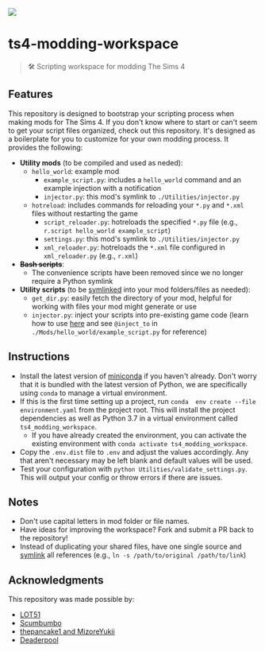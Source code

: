 ![](https://user-images.githubusercontent.com/7295363/160976635-1ca3a6ce-43b6-47c2-98e3-71d0fcb8e11f.png)

# ts4-modding-workspace

> :hammer_and_wrench: Scripting workspace for modding The Sims 4

## Features

This repository is designed to bootstrap your scripting process when making mods for The Sims 4. If you don't know where to start or can't seem to get your script files organized, check out this repository. It's designed as a boilerplate for you to customize for your own modding process. It provides the following:

- **Utility mods** (to be compiled and used as neded):
  - `hello_world`: example mod
    - `example_script.py`: includes a `hello_world` command and an example injection with a notification
    - `injector.py`: this mod's symlink to `./Utilities/injector.py`
  - `hotreload`: includes commands for reloading your `*.py` and `*.xml` files without restarting the game
    - `script_reloader.py`: hotreloads the specified `*.py` file (e.g., `r.script hello_world example_script`)
    - `settings.py`: this mod's symlink to `./Utilities/injector.py`
    - `xml_reloader.py`: hotreloads the `*.xml` file configured in `xml_reloader.py` (e.g., `r.xml`)
- **~~Bash scripts~~**:
  - The convenience scripts have been removed since we no longer require a Python symlink
- **Utility scripts** (to be [symlinked](https://www.google.com/search?q=how+to+make+a+symlink) into your mod folders/files as needed):
  - `get_dir.py`: easily fetch the directory of your mod, helpful for working with files your mod might generate or use
  - `injector.py`: inject your scripts into pre-existing game code (learn how to use [here](https://modthesims.info/showthread.php?p=4751246#post4751246) and see `@inject_to` in `./Mods/hello_world/example_script.py` for reference)

## Instructions

- Install the latest version of [miniconda](https://docs.conda.io/en/latest/miniconda.html#latest-miniconda-installer-links)
if you haven't already. Don't worry that it is bundled with the latest version of Python, we are specifically using `conda`
to manage a virtual environment.
- If this is the first time setting up a project, run `conda  env create --file environment.yaml` from the project root.
This will install the project dependencies as well as Python 3.7 in a virtual environment called `ts4_modding_workspace`.
  - If you have already created the environment, you can activate the existing environment with `conda activate ts4_modding_workspace`.
- Copy the `.env.dist` file to `.env` and adjust the values accordingly. Any that aren't necessary may be left blank and
default values will be used.
- Test your configuration with `python Utilities/validate_settings.py`. This will output your config or throw errors if
there are issues.

## Notes

- Don't use capital letters in mod folder or file names.
- Have ideas for improving the workspace? Fork and submit a PR back to the repository!
- Instead of duplicating your shared files, have one single source and [symlink](https://www.google.com/search?q=how+to+make+a+symlink) all references (e.g., `ln -s /path/to/original /path/to/link`)

## Acknowledgments

This repository was made possible by:

- [LOT51](https://lot51.cc/)
- [Scumbumbo](https://scumbumbomods.com/)
- [thepancake1 and MizoreYukii](https://www.patreon.com/pancakemizore)
- [Deaderpool](https://deaderpool-mccc.com/)
